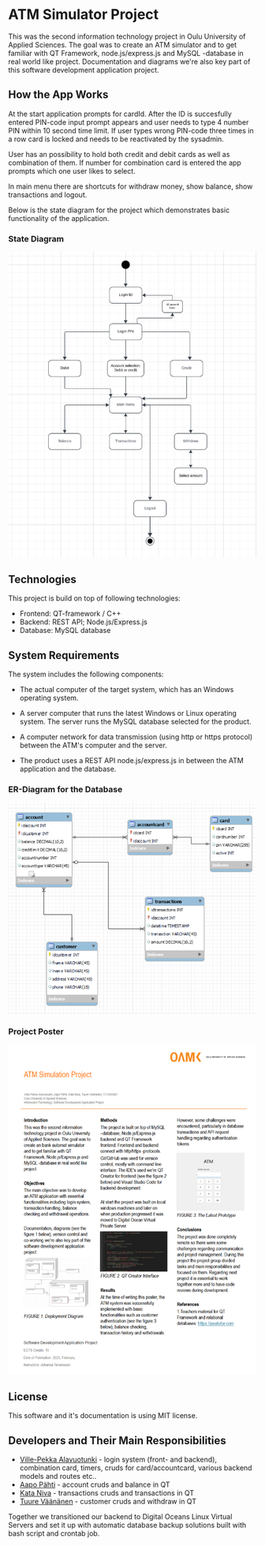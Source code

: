 # ATM Simulator Project
This was the second information technology project in Oulu University of Applied Sciences. The goal was to create an ATM simulator and to get familiar with QT Framework, node.js/express.js and MySQL -database in real world like project. Documentation and diagrams we're also key part of this software development application project.

## How the App Works
At the start application prompts for cardId. After the ID is succesfully entered PIN-code input prompt appears and user needs to type 4 number PIN within 10 second time limit. If user types wrong PIN-code three times in a row card is locked and needs to be reactivated by the sysadmin.

User has an possibility to hold both credit and debit cards as well as combination of them. If number for combination card is entered the app prompts which one user likes to select.

In main menu there are shortcuts for withdraw money, show balance, show transactions and logout.

Below is the state diagram for the project which demonstrates basic functionality of the application.

### State Diagram
![State diagram](state_diagram.png)

## Technologies
This project is build on top of following technologies:
- Frontend: QT-framework / C++
- Backend: REST API; Node.js/Express.js
- Database: MySQL database

## System Requirements
The system includes the following components:

- The actual computer of the target system, which has an Windows operating system.

- A server computer that runs the latest Windows or Linux operating system. The server runs the MySQL database selected for the product.

- A computer network for data transmission (using http or https protocol) between the ATM's computer and the server.

- The product uses a REST API node.js/express.js in between the ATM application and the database.

### ER-Diagram for the Database
![ER-diagram](er-diagram.png)

### Project Poster
![Project Poster](project_poster.png)

## License
This software and it's documentation is using MIT license.

## Developers and Their Main Responsibilities
- [Ville-Pekka Alavuotunki](https://github.com/alavuvi) - login system (front- and backend), combination card, timers, cruds for card/accountcard, various backend models and routes etc..
- [Aapo Pähti](https://github.com/PahtiA) - account cruds and balance in QT
- [Kata Niva](https://github.com/kataniva) - transactions cruds and transactions in QT
- [Tuure Väänänen](https://github.com/tvll) - customer cruds and withdraw in QT

Together we transitioned our backend to Digital Oceans Linux Virtual Servers and set it up with automatic database backup solutions built with bash script and crontab job.